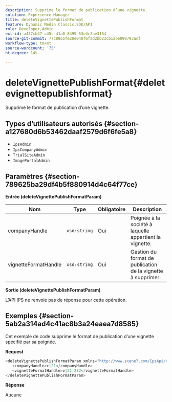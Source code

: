 ```yaml
---
description: Supprime le format de publication d’une vignette.
solution: Experience Manager
title: deleteVignettePublishFormat
feature: Dynamic Media Classic,SDK/API
role: Developer,Admin
exl-id: a437cb47-c45c-41a0-8499-53e4c2ae3164
source-git-commit: 77c88d5fe20e048f6fad2bb23cb1abe090793acf
workflow-type: tm+mt
source-wordcount: '75'
ht-degree: 14%

---
```


# deleteVignettePublishFormat{#deletevignettepublishformat}

Supprime le format de publication d’une vignette.

## Types d’utilisateurs autorisés {#section-a127680d6b53462daaf2579d6f6fe5a8}

* `IpsAdmin`
* `IpsCompanyAdmin`
* `TrialSiteAdmin`
* `ImagePortalAdmin`

## Paramètres {#section-789625ba29df4b5f880914d4c64f77ce}

**Entrée (deleteVignettePublishFormatParam)**

| Nom | Type | Obligatoire | Description |
|---|---|---|---|
| companyHandle | `xsd:string` | Oui | Poignée à la société à laquelle appartient la vignette. |
| vignetteFormatHandle | `xsd:string` | Oui | Gestion du format de publication de la vignette à supprimer. |

**Sortie (deleteVignettePublishFormatParam)**

L’API IPS ne renvoie pas de réponse pour cette opération.

## Exemples {#section-5ab2a314ad4c41ac8b3a24eaea7d8585}

Cet exemple de code supprime le format de publication d’une vignette spécifié par sa poignée.

**Request**

```java
<deleteVignettePublishFormatParam xmlns="http://www.scene7.com/IpsApi/xsd/2008-01-15">
   <companyHandle>c|21</companyHandle>
   <vignetteFormatHandle>v|21|282</vignetteFormatHandle>
</deleteVignettePublishFormatParam>
```

**Réponse**

Aucune
